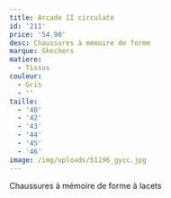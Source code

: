```yaml
---
title: Arcade II circulate
id: '211'
price: '54.90'
desc: Chaussures à mémoire de forme
marque: Skechers
matiere:
  - Tissus
couleur:
  - Gris
  - ''
taille:
  - '40'
  - '42'
  - '43'
  - '44'
  - '45'
  - '46'
image: /img/uploads/51196_gycc.jpg
---
```

Chaussures à mémoire de forme à lacets
